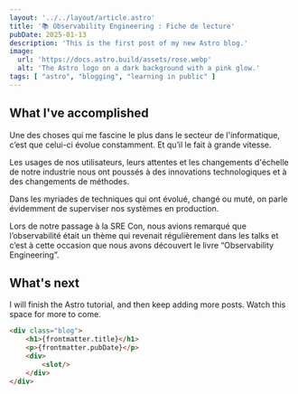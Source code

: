 ```yaml
---
layout: '../../layout/article.astro'
title: '📚 Observability Engineering : Fiche de lecture'
pubDate: 2025-01-13
description: 'This is the first post of my new Astro blog.'
image:
  url: 'https://docs.astro.build/assets/rose.webp'
  alt: 'The Astro logo on a dark background with a pink glow.'
tags: [ "astro", "blogging", "learning in public" ]
---
```


## What I've accomplished

Une des choses qui me fascine le plus dans le secteur de l'informatique, c’est que celui-ci évolue constamment. Et qu’il
le fait à grande vitesse.

Les usages de nos utilisateurs, leurs attentes et les changements d'échelle de notre industrie nous ont poussés à des
innovations technologiques et à des changements de méthodes.

Dans les myriades de techniques qui ont évolué, changé ou muté, on parle évidemment de superviser nos systèmes en
production.

Lors de notre passage à la SRE Con, nous avions remarqué que l’observabilité était un thème qui revenait régulièrement
dans les talks et c’est à cette occasion que nous avons découvert le livre “Observability Engineering”.

## What's next

I will finish the Astro tutorial, and then keep adding more posts. Watch this space for more to come.

```html
<div class="blog">
    <h1>{frontmatter.title}</h1>
    <p>{frontmatter.pubDate}</p>
    <div>
        <slot/>
    </div>
</div>
```
